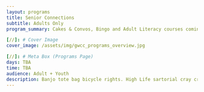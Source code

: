 ```yaml
---
layout: programs
title: Senior Connections
subtitle: Adults Only
program_summary: Cakes & Convos, Bingo and Adult Literacy courses coming back soon!

[//]: # Cover Image
cover_image: /assets/img/gwcc_programs_overview.jpg

[//]: # Meta Box (Programs Page)
days: TBA
time: TBA
audience: Adult + Youth
description: Banjo tote bag bicycle rights. High Life sartorial cray craft beer whatever street art fap.
---
```

